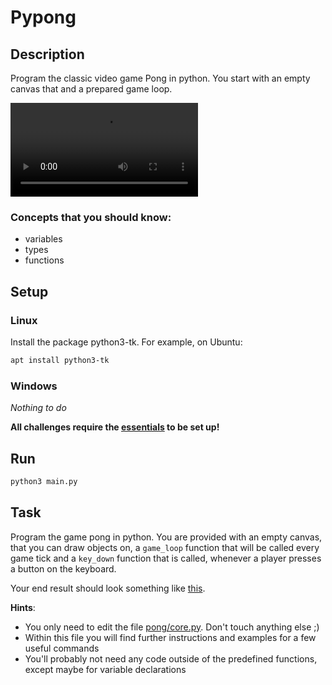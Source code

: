 # Pypong

## Description

Program the classic video game Pong in python. You start with an empty canvas that and a prepared game loop.

![Pypong](demo.mp4)

### Concepts that you should know:

- variables
- types
- functions

## Setup

### Linux

Install the package python3-tk. For example, on Ubuntu: 
```sh
apt install python3-tk
```

### Windows

*Nothing to do*

**All challenges require the [essentials](../../docs/Essentials.md) to be set up!**

## Run

```sh
python3 main.py
```

## Task

Program the game pong in python. You are provided with an empty canvas, that you can draw objects on,
a `game_loop` function that will be called every game tick and a `key_down` function that is called,
whenever a player presses a button on the keyboard.

Your end result should look something like [this](demo.mp4).

**Hints**:
- You only need to edit the file [pong/core.py](pong/core.py). Don't touch anything else ;)
- Within this file you will find further instructions and examples for a few useful commands
- You'll probably not need any code outside of the predefined functions, except maybe for variable declarations